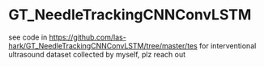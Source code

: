 # GT_NeedleTrackingCNNConvLSTM
see code in https://github.com/las-hark/GT_NeedleTrackingCNNConvLSTM/tree/master/tes
for interventional ultrasound dataset collected by myself, plz reach out
